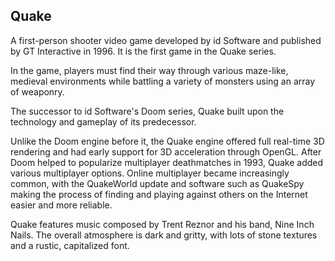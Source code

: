 ## Quake
A first-person shooter video game developed by id Software and published by GT Interactive in 1996.
It is the first game in the Quake series.

In the game, players must find their way through various maze-like, medieval environments
while battling a variety of monsters using an array of weaponry.

The successor to id Software's Doom series, Quake built upon the technology and gameplay of its predecessor.

Unlike the Doom engine before it, the Quake engine offered full real-time 3D rendering and had
early support for 3D acceleration through OpenGL.
After Doom helped to popularize multiplayer deathmatches in 1993, Quake added various
multiplayer options. Online multiplayer became increasingly common, with the QuakeWorld update
and software such as QuakeSpy making the process of finding and playing against
others on the Internet easier and more reliable.

Quake features music composed by Trent Reznor and his band, Nine Inch Nails.
The overall atmosphere is dark and gritty, with lots of stone textures and a
rustic, capitalized font.
